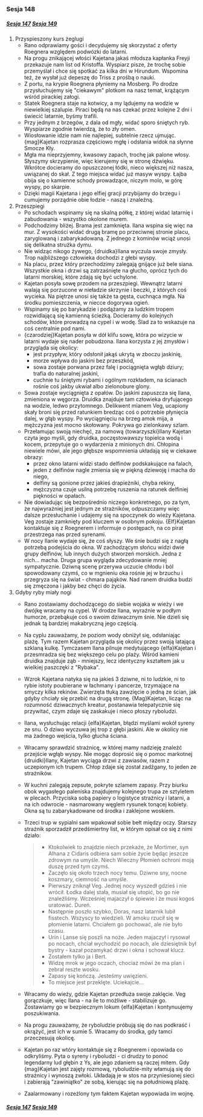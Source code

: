 ### Sesja 148
##### [Sesja 147](#sesja-147) [Sesja 149](#sesja-149)
1. Przyspieszony kurs żeglugi
    - Rano odprawiamy gości i decydujemy się skorzystać z oferty Roegnera względem podwózki do latarni.
    - Na progu znikającej włości Kajetana jakaś młodsza kapłanka Freyji przekazuje nam list od Kristoffa. Wyspiarz pisze, że trochę sobie przemyślał i chce się spotkać za kilka dni w Hirundum. Wspomina też, że wysłał już depeszę do Triss z prośbą o nauki.
    - Z portu, na krypie Roegnera płyniemy na Mosberg. Po drodze przysłuchujemy się "ciekawym" plotkom na nasz temat, krążącym wśród pirackiej załogi.
    - Statek Roegnera staje na kotwicy, a my lądujemy na wodzie w niewielkiej szalupie. Piraci będą na nas czekać przez kolejne 2 dni i świecić latarnie, byśmy trafili.
    - Przy jednym z brzegów, z dala od mgły, widać sporo śniętych ryb. Wyspiarze zgodnie twierdzą, że to zły omen.
    - Wiosłowanie idzie nam nie najlepiej, subtelnie rzecz ujmując. {mag}Kajetan rozprasza częściowo mgłę i odsłania widok na słynne Smocze Kły.
    - Mgła ma nieprzyjemny, kwasowy zapach, trochę jak palone włosy. Słyszymy skrzypienie, więc kierujemy się w stronę dźwięku. Wkrótce docieramy do opuszczonej łódki, nieco większej niż nasza, uwiązanej do skał. Z tego miejsca widać już masyw wyspy. Łajba obija się o kamienne schody prowadzące, niczym molo, w górę wyspy, po skarpie.
    - Dzięki magii Kajetana i jego elfiej gracji przybijamy do brzegu i cumujemy porządnie obie łodzie - naszą i znaleźną.
2. Przeszpiegi
    - Po schodach wspinamy się na skalną półkę, z której widać latarnię i zabudowania - wszystko okolone murem.
    - Podchodzimy bliżej. Brama jest zamknięta. Ilana wspina się więc na mur. Z wysokości widać drugą bramę po przeciwnej stronie placu, zaryglowaną i zabarykadowaną. Z jednego z kominów wciąż unosi się delikatna strużka dymu.
    - Nie widząc nikogo żywego, {druidka}Ilana wyczula swoje zmysły. Trop najbliższego człowieka dochodzi z głebi wyspy.
    - Na placu, przez który przechodzimy zalegają gnijące już bele siana. Wszystkie okna i drzwi są zatrzaśnięte na głucho, oprócz tych do latarni morskiej, które zdają się być uchylone.
    - Kajetan posyła sowę przodem na przeszpiegi. Wewnątrz latarni walają się porzucone w nieładzie skrzynie i beczki, z których coś wycieka. Na piętrze unosi się także ta gęsta, cuchnąca mgła. Na środku pomieszczenia, w niecce dogorywa ogień.
    - Wspinamy się po barykadzie i podążamy za ludzkim tropem rozwidlającą się kamienną ścieżką. Docieramy do kolejnych schodów, które prowadzą na cypel i w wodę. Ślad za to wskazuje na coś centralnie pod nami.
    - {czarodziej}Kajetan posyła w dół klifu sowę, która po wizycie w latarni wydaje się nader pobudzona. Ilana korzysta z jej zmysłów i przygląda się okolicy:
        - jest przypływ, który odsłonił jakąś ukrytą w zboczu jaskinię,
        - morze wpływa do jaskini bez przeszkód,
        - sowa zostaje porwana przez falę i pociągnięta wgłąb dziury; trafia do naturalnej jaskini,
        - cuchnie tu śniętymi rybami i ogólnym rozkładem, na ścianach rośnie coś jakby ukwiał albo zielonobure glony.
    - Sowa zostaje wyciągnięta z opałów. Do jaskini zapuszcza się Ilana, zmieniona w węgorza. Druidka znajduje tam człowieka dryfującego na wodzie, ledwo przytomnego. Delikwent mianem Veg, ucapiony skały broni się przed ratunkiem bredząc coś o potrzebie płynięcia dalej, w głąb wyspy. Po wyciągnięciu na brzeg amok mija, a mężczyzna jest mocno skołowany. Pokrywa go zielonkawy szlam.
    - Przełamując swoją niechęć, za namową {towarzyszki}Ilany Kajetan czyta jego myśli, gdy druidka, poczęstowawszy topielca wodą i kocem, przepytuje go o wydarzenia z minionych dni. Chłopina niewiele mówi, ale jego głębsze wspomnienia układają się w ciekawe obrazy:
        - przez okno latarni widzi stado delfinów podskakujące na falach,
        - jeden z delfinów nagle zmienia się w piękną dziewoję i macha do niego,
        - delfiny są gonione przez jakieś drapieżniki, chyba rekiny,
        - mężczyzna czuje usilną potrzebę ruszenia na ratunek delfiniej piękności w opałach.
    - Nie dowiadując się bezpośrednio niczego konkretnego, po za tym, że najwyraźniej jest jednym ze strażników, odpuszczamy więc dalsze przesłuchanie i udajemy się na spoczynek do wieży Kajetana. Veg zostaje zamknięty pod kluczem w osobnym pokoju. {Elf}Kajetan kontaktuje się z Roegnerem i informuje o postępach, na co pirat przestrzega nas przed syrenami.
    - W nocy Ilanie wydaje się, że coś słyszy. We śnie budzi się z nagłą potrzebą podejścia do okna. W zachodzącym słońcu widzi dwie grupy delfinów, lub innych dużych stworzeń morskich. Jedna z nich... macha. Druga grupa wygląda zdecydowanie mniej sympatycznie. Dziwną scenę przerywa uczucie chłodu i ból spowodowany czymś, co w mgnieniu oka rośnie jej w brzuchu i przegryza się na świat - chmara pająków. Nad ranem druidka budzi się zmęczona i jakby bez chęci do życia.
3. Gdyby ryby miały nogi
    - Rano zostawiamy dochodzącego do siebie wojaka w wieży i we dwójkę wracamy na cypel. W drodze Ilana, wyraźnie w podłym humorze, przebąkuje coś o swoim dziwacznym śnie.  Nie dzieli się jednak tą bardziej makabryczną jego częścią.
    - Na cyplu zauważamy, że poziom wody obniżył się, odsłaniając plażę. Tym razem Kajetan przygląda się okolicy przez swoją latającą szklaną kulkę. Tymczasem Ilana pilnuje medytującego {elfa}Kajetan i przesmradza się bez większego celu po plaży. Wśród kamieni druidka znajduje ząb - mniejszy, lecz identyczny kształtem jak u wielkiej paszczęki z "Rybaka".
    - Wzrok Kajetana natyka się na jakieś 3 dziwne, ni to ludzkie, ni to rybie istoty poubierane w łachmany i pancerze, trzymające na smyczy kilka rekinów. Zwierzęta tłuką zawzięcie o jedną ze ścian, jak gdyby chciały się przebić na drugą stronę. {Mag}Kajetan, licząc na rozumność dziwacznych kreatur, postanawia telepatycznie się przywitać, czym zdaje się zaskakuje i nieco płoszy ryboludzi.
    - Ilana, wysłuchując relacji {elfa}Kajetan, błądzi myślami wokół syreny ze snu. O dziwo wyczuwa jej trop z głębi jaskini. Ale w okolicy nie ma żadnego wejścia, tylko głucha ściana.
    - Wracamy sprawdzić strażnicę, w której mamy nadzieję znaleźć przejście wgłąb wyspy. Nie mogąc doprosić się o pomoc markotnej {druidki}Ilany, Kajetan wyciąga drzwi z zawiasów, razem z uczepionym ich trupem. Chłop zdaje się został zadźgany, to jeden ze strażników.
    - W kuchni zalegają zepsute, pokryte szlamem zapasy. Przy biurku obok wygasłego paleniska znajdujemy kolejnego trupa ze sztyletem w plecach. Przyciska sobą papiery o logistyce strażnicy i latarni, a na ich odwrocie - nasmarowany węglem rysunek tonącej kobiety. Okna są tu zabarykadowane od środka i zaklejone woskiem.
    - Trzeci trup w sypialni sam wpakował sobie bełt między oczy. Starszy strażnik sporzadził przedśmiertny list, w którym opisał co się z nimi działo:

        >- Ktokolwiek to znajdzie niech przekaże, że Mortimer, syn Alhana z Cidaris odbiera sam sobie życie będąc jeszcze zdrowym na umyśle. Niech Wieczny Płomień ochroni moją duszę przed tym czymś.
        >- Zaczęło się około trzech nocy temu. Dziwne sny, nocne koszmary, ciemność na umyśle.
        >- Pierwszy zniknął Veg. Jednej nocy wyszedł gdzieś i nie wrócił. Łodka dalej stała, musiał się utopić, bo go nie znaleźliśmy. Wcześniej majaczył o śpiewie i że musi kogoś uratować. Dureń.
        >- Następnie poszło szybko, Doras, nasz latarnik lubił fisstech. Wszyscy to wiedzieli. W amoku rzucił się w płomienie latarni. Chciałem go pochować, ale nie było czasu.
        >- Urin i Lanse się poszli na noże. Jeden majaczył i rysował po nocach, chciał wychodzić po nocach, ale dziesiętnik był bystry - kazał pozamykać drzwi i okna i schował klucz. 
        >- Zostałem tylko ja i Bert.
        >- Widzę mrok w jego oczach, chociaż mówi że ma plan i zebrał reszte wosku. 
        >- Zapasy się kończą. Jesteśmy uwięzieni.
        >- To miejsce jest przeklęte. Uciekajcie...

    - Wracamy do wieży, gdzie Kajetan przedłuża swoje zaklęcie. Veg gorączkuje, więc Ilana - na ile to możliwe - stabilizuje go. Zostawiamy go w bezpiecznym lokum {elfa}Kajetan i kontynuujemy poszukiwania.
    - Na progu zauważamy, że ryboludzie próbują się do nas podkraść i okrążyć, jest ich w sumie 5. Wracamy do środka, gdy tamci przeczesują okolicę.
    - Kajetan po raz wtóry kontaktuje się z Roegnerem i opowiada co odkryliśmy. Pyta o syreny i ryboludzi - ci drudzy to ponoć legendarny lud głębin z Ys, ale jego zdaniem są raczej mitem. Gdy {mag}Kajetan jest zajęty rozmową, ryboludzie-mity włamują się do strażnicy i wynoszą zwłoki. Układają je w stos na przyniesionej sieci i zabierają "zawiniątko" ze sobą, kierując się na południową plażę.
    - Zaalarmowany i rozeźlony tym faktem Kajetan wypowiada im wojnę. 

##### [Sesja 147](#sesja-147) [Sesja 149](#sesja-149)